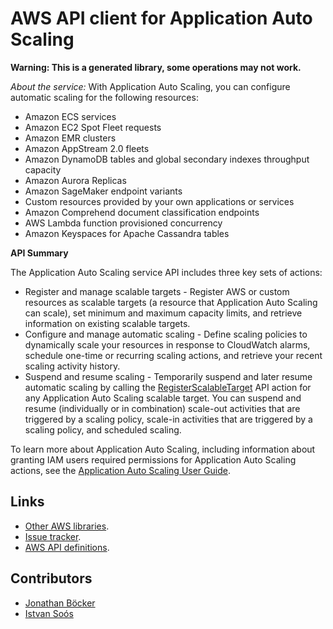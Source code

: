 # AWS API client for Application Auto Scaling

**Warning: This is a generated library, some operations may not work.**

*About the service:*
With Application Auto Scaling, you can configure automatic scaling for the
following resources:

<ul>
<li>
Amazon ECS services
</li>
<li>
Amazon EC2 Spot Fleet requests
</li>
<li>
Amazon EMR clusters
</li>
<li>
Amazon AppStream 2.0 fleets
</li>
<li>
Amazon DynamoDB tables and global secondary indexes throughput capacity
</li>
<li>
Amazon Aurora Replicas
</li>
<li>
Amazon SageMaker endpoint variants
</li>
<li>
Custom resources provided by your own applications or services
</li>
<li>
Amazon Comprehend document classification endpoints
</li>
<li>
AWS Lambda function provisioned concurrency
</li>
<li>
Amazon Keyspaces for Apache Cassandra tables
</li>
</ul>
<b>API Summary</b>

The Application Auto Scaling service API includes three key sets of actions:

<ul>
<li>
Register and manage scalable targets - Register AWS or custom resources as
scalable targets (a resource that Application Auto Scaling can scale), set
minimum and maximum capacity limits, and retrieve information on existing
scalable targets.
</li>
<li>
Configure and manage automatic scaling - Define scaling policies to
dynamically scale your resources in response to CloudWatch alarms, schedule
one-time or recurring scaling actions, and retrieve your recent scaling
activity history.
</li>
<li>
Suspend and resume scaling - Temporarily suspend and later resume automatic
scaling by calling the <a
href="https://docs.aws.amazon.com/autoscaling/application/APIReference/API_RegisterScalableTarget.html">RegisterScalableTarget</a>
API action for any Application Auto Scaling scalable target. You can suspend
and resume (individually or in combination) scale-out activities that are
triggered by a scaling policy, scale-in activities that are triggered by a
scaling policy, and scheduled scaling.
</li>
</ul>
To learn more about Application Auto Scaling, including information about
granting IAM users required permissions for Application Auto Scaling
actions, see the <a
href="https://docs.aws.amazon.com/autoscaling/application/userguide/what-is-application-auto-scaling.html">Application
Auto Scaling User Guide</a>.

## Links

- [Other AWS libraries](https://github.com/agilord/aws_client/tree/master/generated).
- [Issue tracker](https://github.com/agilord/aws_client/issues).
- [AWS API definitions](https://github.com/aws/aws-sdk-js/tree/master/apis).

## Contributors

- [Jonathan Böcker](https://github.com/Schwusch)
- [Istvan Soós](https://github.com/isoos)

